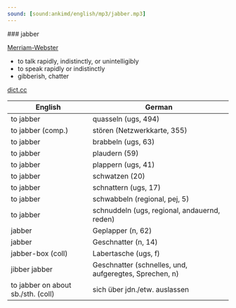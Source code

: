 ```yaml
---
sound: [sound:ankimd/english/mp3/jabber.mp3]
---
```


\### jabber

[Merriam-Webster](https://www.merriam-webster.com/dictionary/jabber)

- to talk rapidly, indistinctly, or unintelligibly
- to speak rapidly or indistinctly
- gibberish, chatter

[dict.cc](https://www.dict.cc/jabber)

| English        | German       |
| -------------- | ------------ |
| to jabber | quasseln (ugs, 494) |
| to jabber (comp.) | stören (Netzwerkkarte, 355) |
| to jabber | brabbeln (ugs, 63) |
| to jabber | plaudern (59) |
| to jabber | plappern (ugs, 41) |
| to jabber | schwatzen (20) |
| to jabber | schnattern (ugs, 17) |
| to jabber | schwabbeln (regional, pej, 5) |
| to jabber | schnuddeln (ugs, regional, andauernd, reden) |
| jabber | Geplapper (n, 62) |
| jabber | Geschnatter (n, 14) |
| jabber-box (coll) | Labertasche (ugs, f) |
| jibber jabber | Geschnatter (schnelles, und, aufgeregtes, Sprechen, n) |
| to jabber on about sb./sth. (coll) | sich über jdn./etw. auslassen |
